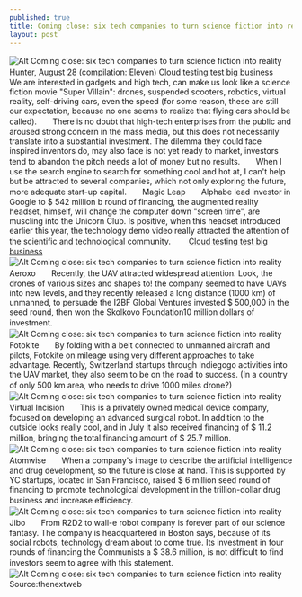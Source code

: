 ```yaml
---
published: true
title: Coming close: six tech companies to turn science fiction into reality
layout: post
---
```

![Alt Coming close: six tech companies to turn science fiction into reality](https://c2.staticflickr.com/2/1473/25059858164_d78bce2819_z.jpg) 　　Hunter, August 28 (compilation: Eleven) [Cloud testing test big business](https://pirmotion.wordpress.com/2016/03/08/cloud-testing-test-big-business/)　　We are interested in gadgets and high tech, can make us look like a science fiction movie \"Super Villain\": drones, suspended scooters, robotics, virtual reality, self-driving cars, even the speed (for some reason, these are still our expectation, because no one seems to realize that flying cars should be called).　　There is no doubt that high-tech enterprises from the public and aroused strong concern in the mass media, but this does not necessarily translate into a substantial investment. The dilemma they could face inspired inventors do, may also face is not yet ready to market, investors tend to abandon the pitch needs a lot of money but no results.　　When I use the search engine to search for something cool and hot at, I can\'t help but be attracted to several companies, which not only exploring the future, more adequate start-up capital.　　Magic Leap　　Alphabe lead investor in Google to $ 542 million b round of financing, the augmented reality headset, himself, will change the computer down \"screen time\", are muscling into the Unicorn Club. Is positive, when this headset introduced earlier this year, the technology demo video really attracted the attention of the scientific and technological community.　　 [Cloud testing test big business](https://pirmotion.wordpress.com/2016/03/08/cloud-testing-test-big-business/)![Alt Coming close: six tech companies to turn science fiction into reality](https://c2.staticflickr.com/2/1609/25063650693_a6bf2642b4_z.jpg) 　　Aeroxo　　Recently, the UAV attracted widespread attention. Look, the drones of various sizes and shapes to! the company seemed to have UAVs into new levels, and they recently released a long distance (1000 km) of unmanned, to persuade the I2BF Global Ventures invested $ 500,000 in the seed round, then won the Skolkovo Foundation10 million dollars of investment.　　![Alt Coming close: six tech companies to turn science fiction into reality](https://c2.staticflickr.com/2/1449/25664221036_e369537eb0_z.jpg) 　　Fotokite　　By folding with a belt connected to unmanned aircraft and pilots, Fotokite on mileage using very different approaches to take advantage. Recently, Switzerland startups through Indiegogo activities into the UAV market, they also seem to be on the road to success. (In a country of only 500 km area, who needs to drive 1000 miles drone?)　　![Alt Coming close: six tech companies to turn science fiction into reality](https://c2.staticflickr.com/2/1549/25664235226_7e67b87e45_z.jpg) 　　Virtual Incision　　This is a privately owned medical device company, focused on developing an advanced surgical robot. In addition to the outside looks really cool, and in July it also received financing of $ 11.2 million, bringing the total financing amount of $ 25.7 million.　　![Alt Coming close: six tech companies to turn science fiction into reality](https://c2.staticflickr.com/2/1601/25664241456_2950b3b5e6_z.jpg) 　　Atomwise　　When a company\'s image to describe the artificial intelligence and drug development, so the future is close at hand. This is supported by YC startups, located in San Francisco, raised $ 6 million seed round of financing to promote technological development in the trillion-dollar drug business and increase efficiency.　　![Alt Coming close: six tech companies to turn science fiction into reality](https://c2.staticflickr.com/2/1503/25690423885_8afe383da3_z.jpg) 　　Jibo　　From R2D2 to wall-e robot company is forever part of our science fantasy. The company is headquartered in Boston says, because of its social robots, technology dream about to come true. Its investment in four rounds of financing the Communists a $ 38.6 million, is not difficult to find investors seem to agree with this statement.　　![Alt Coming close: six tech companies to turn science fiction into reality](https://c2.staticflickr.com/2/1671/25389572280_ddf7a9f2b4_z.jpg) 　　Source:thenextweb